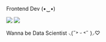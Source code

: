 <!-- ![header](https://capsule-render.vercel.app/api?type=waving&color=auto&height=300&section=header&text=Jimin%20Park&Frontend%Dev&fontSize=70) -->
<!-- ![Anurag's GitHub stats](https://github-readme-stats.vercel.app/api?username=Jimin-Park0901&theme=graywhite) -->
<!-- ![Top Langs](https://github-readme-stats.vercel.app/api/top-langs/?username=Jimin-Park0901&layout=compact) -->

Frontend Dev (•‿•)

<a><img src="https://img.shields.io/badge/Flutter-02569B?style=flat-square&logo=Flutter&logoColor=white"/></a>
<a><img src="https://img.shields.io/badge/React-61DAFB?style=flat-square&logo=React&logoColor=white"/></a>

Wanna be Data Scientist ⸜(˶˃ ᵕ ˂˶ )⸝♡
<!-- <a href="링크"><img src="https://img.shields.io/badge/Dart-0175C2?style=flat-square&logo=Dart&logoColor=white"/></a> -->
<!-- <a href="링크"><img src="https://img.shields.io/badge/Typescript-3178C6?style=flat-square&logo=Typescript&logoColor=white"/></a> -->
<!-- <a href="링크"><img src="https://img.shields.io/badge/Javascript-F7DF1E?style=flat-square&logo=Javascript&logoColor=white"/></a> -->
